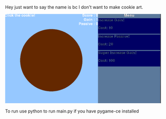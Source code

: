 Hey just want to say the name is bc I don't want to make cookie art.

![img.png](img.png)

To run use python to run main.py if you have pygame-ce installed

